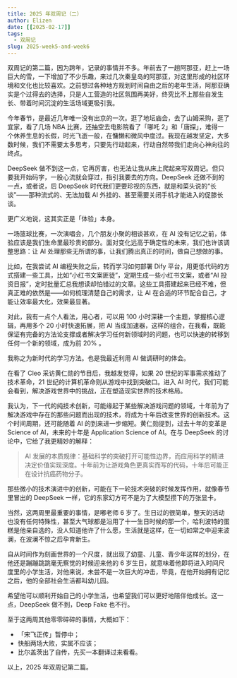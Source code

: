 ```yaml
---
title: 2025 年双周记（二）
author: Elizen
date: [[2025-02-17]]
tags:
  - 双周记
slug: 2025-week5-and-week6
---
```


双周记的第二篇，因为跨年，记录的事情并不多。年前去了一趟阿那亚，赶上一场巨大的雪，一下增加了不少乐趣，来过几次秦皇岛的阿那亚，对这里形成的社区环境和文化也比较喜欢。之前想过各种地方规划时间自由之后的老年生活，阿那亚确实是个过得去的选择，只是人工营造的社区氛围再美好，终究比不上那些自发生长、带着时间沉淀的生活场域更吸引我。

今年春节，是最近几年唯一没有出京的一次。逛了地坛庙会，去了山姆采购，逛了宜家，看了几场 NBA 比赛，还抽空去电影院看了「哪吒 2」和「唐探」，难得一个休养生息的长假，时光飞逝一般，在慵懒和微风中度过。我现在越发坚定，大多数时候，我们不需要太多思考，只要先行动起来，行动自然带我们走向心神向往的终点。

DeepSeek 做不到这一点，它再厉害，也无法让我从床上爬起来写双周记。但只要我开始码字，一股心流就会穿过，指引我要去的方向。DeepSeek 还做不到的一点，或者说，后 DeepSeek 时代我们更要珍视的东西，就是和菜头说的“长谈”——那种流式的、无法加载 AI 外挂的、甚至需要关闭手机才能进入的促膝长谈。

更广义地说，这其实正是「体验」本身。

一场篮球比赛，一次演唱会，几个朋友小聚的相谈甚欢，在 AI 没有记忆之前，体验应该是我们生命里最珍贵的部分。面对变化远高于确定性的未来，我们也许该调整思路：让 AI 处理那些无所谓的事，让我们腾出真正的时间，做自己想做的事。

比如，在我尝试 AI 编程失败之后，转而学习如何部署 Dify 平台，用更低代码的方式搭建一些工具，比如“小红书文案匪徒”，定期生成一些小红书文案，或者“AI 投资日报”，定时批量汇总我想读却怕错过的文章。这些工具搭建起来已经不难，但真正难的依然是——如何梳理清楚自己的需求，让 AI 在合适的环节配合自己，才能让效率最大化，效果最显著。

对此，我有一点个人看法，用心者，可以用 100 小时深耕一个主题，掌握核心逻辑，再用多个 20 小时快速拓展，把 AI 当成加速器，这样的组合，在我看，既能保证有完备的方法论支撑或者解决学习任何新领域时的问题，也可以快速的转移到任何一个新的领域，成为前 20% 。

我称之为新时代的学习方法。也是我最近利用 AI 做调研时的体会。

在看了 Cleo 采访黄仁勋的节目后，我越发觉得，如果 20 世纪的军事需求推动了技术革命，21 世纪的计算机革命则从游戏中找到突破口。进入 AI 时代，我们可能会看到，解决游戏世界中的挑战，正在塑造现实世界的技术格局。

我认为，下一代的纯技术创新，可能缘起于某些解决游戏问题的领域，十年前为了解决游戏中存在的那些问题而出现的技术，将成为十年后改变世界的创新技术。这个时间周期，还可能随着 AI 的到来进一步缩短。黄仁勋提到，过去十年的变革是 Science of AI，未来的十年是 Application Science of AI。在与 DeepSeek 的讨论中，它给了我更精妙的解释：

> AI 发展的本质规律：基础科学的突破打开可能性边界，而应用科学的精进决定价值实现深度。十年前为让游戏角色更真实而写的代码，十年后可能正在设计抗癌药物分子。

那些微小的技术演进中的创新，可能在下一轮技术突破的时候发挥作用，就像春节里冒出的 DeepSeek 一样，它的东家幻方可不是为了大模型攒下的万张显卡。

当然，这两周里最重要的事情，是嘟老师 6 岁了。生日过的很简单，整天的活动也没有任何特殊性，甚至大气球都是沿用了十一生日时候的那一个，哈利波特的蛋糕是他亲自选的，没人知道他许了什么愿，生活就是这样，在一切如常之中迎来波澜，在波澜不惊之后孕育新生。

自从时间作为刻画世界的一个尺度，就出现了幼童、儿童、青少年这样的划分，在他还是蹦蹦跳跳毫无察觉的时候迎来他的 6 岁生日，就意味着他即将进入时间尺度里的小学生活，对他来说，未尝不是一次巨大的冲击，毕竟，在他开始拥有记忆之后，他的全部社会生活都叫幼儿园。

希望他可以顺利开始自己的小学生活，也希望我们可以更好地陪伴他成长。这一点，DeepSeek 做不到，Deep Fake 也不行。

至于这两周其他零零碎碎的事情，大概如下：

- 「宋飞正传」暂停中；
- 快船两场大败，实属不应该；
- 比尔盖茨出了自传，先买一本翻译过来看看。

以上，2025 年双周记第二篇。